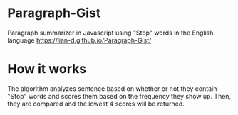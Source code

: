 # Paragraph-Gist
Paragraph summarizer in Javascript using "Stop" words in the English language 
https://lian-d.github.io/Paragraph-Gist/

# How it works
The algorithm analyzes sentence based on whether or not they contain "Stop" words and scores them based on the frequency they show up. Then, they are compared and the lowest 4 scores will be returned.
